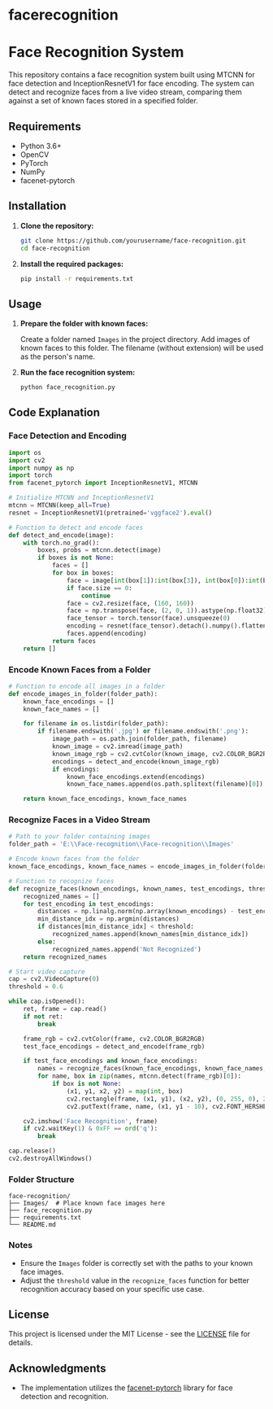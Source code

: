 # facerecognition

# Face Recognition System

This repository contains a face recognition system built using MTCNN for face detection and InceptionResnetV1 for face encoding. The system can detect and recognize faces from a live video stream, comparing them against a set of known faces stored in a specified folder.

## Requirements

- Python 3.6+
- OpenCV
- PyTorch
- NumPy
- facenet-pytorch

## Installation

1. **Clone the repository:**

    ```bash
    git clone https://github.com/yourusername/face-recognition.git
    cd face-recognition
    ```

2. **Install the required packages:**

    ```bash
    pip install -r requirements.txt
    ```

## Usage

1. **Prepare the folder with known faces:**

    Create a folder named `Images` in the project directory. Add images of known faces to this folder. The filename (without extension) will be used as the person's name.

2. **Run the face recognition system:**

    ```bash
    python face_recognition.py
    ```

## Code Explanation

### Face Detection and Encoding

```python
import os
import cv2
import numpy as np
import torch
from facenet_pytorch import InceptionResnetV1, MTCNN

# Initialize MTCNN and InceptionResnetV1
mtcnn = MTCNN(keep_all=True)
resnet = InceptionResnetV1(pretrained='vggface2').eval()

# Function to detect and encode faces
def detect_and_encode(image):
    with torch.no_grad():
        boxes, probs = mtcnn.detect(image)
        if boxes is not None:
            faces = []
            for box in boxes:
                face = image[int(box[1]):int(box[3]), int(box[0]):int(box[2])]
                if face.size == 0:
                    continue
                face = cv2.resize(face, (160, 160))
                face = np.transpose(face, (2, 0, 1)).astype(np.float32) / 255.0
                face_tensor = torch.tensor(face).unsqueeze(0)
                encoding = resnet(face_tensor).detach().numpy().flatten()
                faces.append(encoding)
            return faces
    return []
```

### Encode Known Faces from a Folder

```python
# Function to encode all images in a folder
def encode_images_in_folder(folder_path):
    known_face_encodings = []
    known_face_names = []

    for filename in os.listdir(folder_path):
        if filename.endswith('.jpg') or filename.endswith('.png'):
            image_path = os.path.join(folder_path, filename)
            known_image = cv2.imread(image_path)
            known_image_rgb = cv2.cvtColor(known_image, cv2.COLOR_BGR2RGB)
            encodings = detect_and_encode(known_image_rgb)
            if encodings:
                known_face_encodings.extend(encodings)
                known_face_names.append(os.path.splitext(filename)[0])  # Use filename as the name

    return known_face_encodings, known_face_names
```

### Recognize Faces in a Video Stream

```python
# Path to your folder containing images
folder_path = 'E:\\Face-recognition\\Face-recognition\\Images'

# Encode known faces from the folder
known_face_encodings, known_face_names = encode_images_in_folder(folder_path)

# Function to recognize faces
def recognize_faces(known_encodings, known_names, test_encodings, threshold=0.6):
    recognized_names = []
    for test_encoding in test_encodings:
        distances = np.linalg.norm(np.array(known_encodings) - test_encoding, axis=1)
        min_distance_idx = np.argmin(distances)
        if distances[min_distance_idx] < threshold:
            recognized_names.append(known_names[min_distance_idx])
        else:
            recognized_names.append('Not Recognized')
    return recognized_names

# Start video capture
cap = cv2.VideoCapture(0)
threshold = 0.6

while cap.isOpened():
    ret, frame = cap.read()
    if not ret:
        break

    frame_rgb = cv2.cvtColor(frame, cv2.COLOR_BGR2RGB)
    test_face_encodings = detect_and_encode(frame_rgb)

    if test_face_encodings and known_face_encodings:
        names = recognize_faces(known_face_encodings, known_face_names, test_face_encodings, threshold)
        for name, box in zip(names, mtcnn.detect(frame_rgb)[0]):
            if box is not None:
                (x1, y1, x2, y2) = map(int, box)
                cv2.rectangle(frame, (x1, y1), (x2, y2), (0, 255, 0), 2)
                cv2.putText(frame, name, (x1, y1 - 10), cv2.FONT_HERSHEY_SIMPLEX, 1, (0, 255, 0), 2, cv2.LINE_AA)

    cv2.imshow('Face Recognition', frame)
    if cv2.waitKey(1) & 0xFF == ord('q'):
        break

cap.release()
cv2.destroyAllWindows()
```

### Folder Structure

```
face-recognition/
├── Images/  # Place known face images here
├── face_recognition.py
├── requirements.txt
└── README.md
```

### Notes

- Ensure the `Images` folder is correctly set with the paths to your known face images.
- Adjust the `threshold` value in the `recognize_faces` function for better recognition accuracy based on your specific use case.

## License

This project is licensed under the MIT License - see the [LICENSE](LICENSE) file for details.

## Acknowledgments

- The implementation utilizes the [facenet-pytorch](https://github.com/timesler/facenet-pytorch) library for face detection and recognition.
